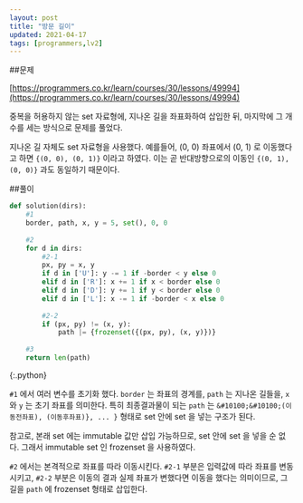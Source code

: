 ```yaml
---
layout: post
title: "방문 길이"
updated: 2021-04-17
tags: [programmers,lv2]
---
```


##문제

[https://programmers.co.kr/learn/courses/30/lessons/49994](https://programmers.co.kr/learn/courses/30/lessons/49994)

중복을 허용하지 않는 set 자료형에, 지나온 길을 좌표화하여 삽입한 뒤, 마지막에 그 개수를 세는 방식으로 문제를 풀었다.

지나온 길 자체도 set 자료형을 사용했다. 예를들어, (0, 0) 좌표에서 (0, 1) 로 이동했다고 하면 `{(0, 0), (0, 1)}` 이라고 하였다. 이는 곧 반대방향으로의 이동인 `{(0, 1), (0, 0)}` 과도 동일하기 때문이다.

##풀이

```py
def solution(dirs):
    #1
    border, path, x, y = 5, set(), 0, 0
    
    #2
    for d in dirs:
        #2-1
        px, py = x, y
        if d in ['U']: y -= 1 if -border < y else 0
        elif d in ['R']: x += 1 if x < border else 0
        elif d in ['D']: y += 1 if y < border else 0
        elif d in ['L']: x -= 1 if -border < x else 0
        
        #2-2
        if (px, py) != (x, y):
            path |= {frozenset({(px, py), (x, y)})}
    
    #3
    return len(path)
```
{:.python}

`#1` 에서 여러 변수를 초기화 했다. `border` 는 좌표의 경계를, `path` 는 지나온 길들을, `x` 와 `y` 는 초기 좌표를 의미한다. 특히 최종결과물이 되는 `path` 는 `&#10100;&#10100;(이동전좌표), (이동후좌표)}, ... }` 형태로 set 안에 set 을 넣는 구조가 된다.

참고로, 본래 set 에는 immutable 값만 삽입 가능하므로, set 안에 set 을 넣을 순 없다. 그래서 immutable set 인 frozenset 을 사용하였다.

`#2` 에서는 본격적으로 좌표를 따라 이동시킨다. `#2-1` 부분은 입력값에 따라 좌표를 변동시키고, `#2-2` 부분은 이동의 결과 실제 좌표가 변했다면 이동을 했다는 의미이므로, 그 길을 `path` 에 frozenset 형태로 삽입한다.